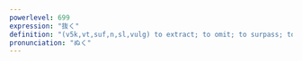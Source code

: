 ```yaml
---
powerlevel: 699
expression: "抜く"
definition: "(v5k,vt,suf,n,sl,vulg) to extract; to omit; to surpass; to overtake; to draw out; to unplug; to do something to the end; to ejaculate (gen. with ref. to masturbation); (P)"
pronunciation: "ぬく"
---
```

